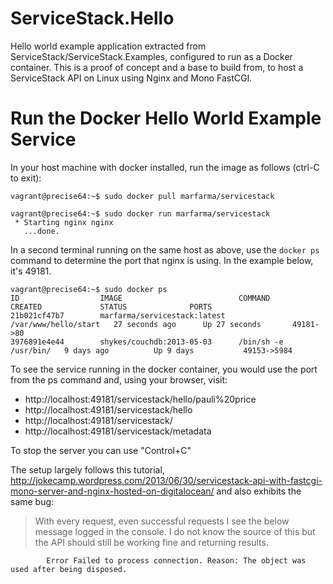 ServiceStack.Hello
==================

Hello world example application extracted from ServiceStack/ServiceStack.Examples, configured to run as a Docker container.  This is a proof of concept and a base to build from, to host a ServiceStack API on Linux using Nginx and Mono FastCGI.

Run the Docker Hello World Example Service
==========================================

In your host machine with docker installed, run the image as follows (ctrl-C to exit):

    vagrant@precise64:~$ sudo docker pull marfarma/servicestack

    vagrant@precise64:~$ sudo docker run marfarma/servicestack
     * Starting nginx nginx
       ...done.

In a second terminal running on the same host as above, use the `docker ps` command to determine the port that nginx is using.  In the example below, it's 49181.

    vagrant@precise64:~$ sudo docker ps
    ID                  IMAGE                          COMMAND                CREATED             STATUS              PORTS
    21b021cf47b7        marfarma/servicestack:latest   /var/www/hello/start   27 seconds ago      Up 27 seconds       49181->80
    3976891e4e44        shykes/couchdb:2013-05-03      /bin/sh -e /usr/bin/   9 days ago          Up 9 days           49153->5984

To see the service running in the docker container, you would use the port from the ps command and, using your browser, visit:

 - http://localhost:49181/servicestack/hello/pauli%20price
 - http://localhost:49181/servicestack/hello
 - http://localhost:49181/servicestack/
 - http://localhost:49181/servicestack/metadata
 
To stop the server you can use "Control+C"

The setup largely follows this tutorial, http://jokecamp.wordpress.com/2013/06/30/servicestack-api-with-fastcgi-mono-server-and-nginx-hosted-on-digitalocean/ and also exhibits the same bug:

> With every request, even successful requests I see the below message logged in the console. I do not know the source of this but the API should still be working fine and returning results.

            Error Failed to process connection. Reason: The object was used after being disposed.

 
